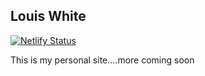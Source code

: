 ## Louis White

[![Netlify Status](https://api.netlify.com/api/v1/badges/fef10948-ee1a-4cb6-a0bb-d1a273b43c12/deploy-status)](https://app.netlify.com/sites/portfolio-louiswhite/deploys)

This is my personal site....more coming soon